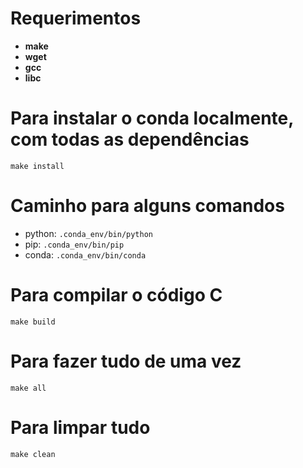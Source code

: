 # Requerimentos

- **make**
- **wget**
- **gcc**
- **libc**

# Para instalar o conda localmente, com todas as dependências

`make install`

# Caminho para alguns comandos

- python: `.conda_env/bin/python`
- pip: `.conda_env/bin/pip`
- conda: `.conda_env/bin/conda`

# Para compilar o código C

`make build`

# Para fazer tudo de uma vez

`make all`

# Para limpar tudo

`make clean`
